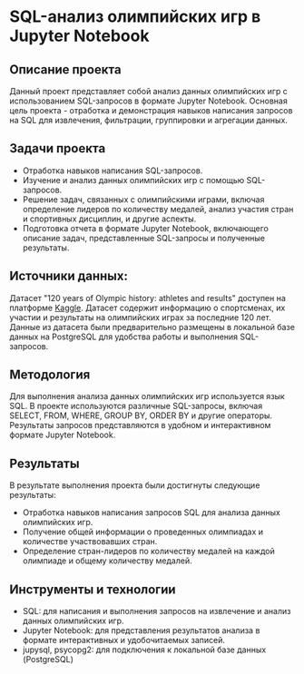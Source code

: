 # SQL-анализ олимпийских игр в Jupyter Notebook

## Описание проекта
Данный проект представляет собой анализ данных олимпийских игр с использованием SQL-запросов в формате Jupyter Notebook. Основная цель проекта - отработка и демонстрация навыков написания запросов на SQL для извлечения, фильтрации, группировки и агрегации данных.

## Задачи проекта
- Отработка навыков написания SQL-запросов.
- Изучение и анализ данных олимпийских игр с помощью SQL-запросов.
- Решение задач, связанных с олимпийскими играми, включая определение лидеров по количеству медалей, анализ участия стран и спортивных дисциплин, и другие аспекты.
- Подготовка отчета в формате Jupyter Notebook, включающего описание задач, представленные SQL-запросы и полученные результаты.

## Источники данных:
Датасет "120 years of Olympic history: athletes and results" доступен на платформе [Kaggle](https://www.kaggle.com/datasets/heesoo37/120-years-of-olympic-history-athletes-and-results?select=athlete_events.csv). Датасет содержит информацию о спортсменах, их участии и результаты на олимпийских играх за последние 120 лет.
Данные из датасета были предварительно размещены в локальной базе данных на PostgreSQL для удобства работы и выполнения SQL-запросов.

## Методология
Для выполнения анализа данных олимпийских игр используется язык SQL. В проекте используются различные SQL-запросы, включая SELECT, FROM, WHERE, GROUP BY, ORDER BY и другие операторы. Результаты запросов представляются в удобном и интерактивном формате Jupyter Notebook.

## Результаты
В результате выполнения проекта были достигнуты следующие результаты:
- Отработка навыков написания запросов SQL для анализа данных олимпийских игр.
- Получение общей информации о проведенных олимпиадах и количестве участвовавших стран.
- Определение стран-лидеров по количеству медалей на каждой олимпиаде и общему количеству медалей.

## Инструменты и технологии
- SQL: для написания и выполнения запросов на извлечение и анализ данных олимпийских игр.
- Jupyter Notebook: для представления результатов анализа в формате интерактивных и удобочитаемых записей.
- jupysql, psycopg2: для подключения к локальной базе данных (PostgreSQL)

